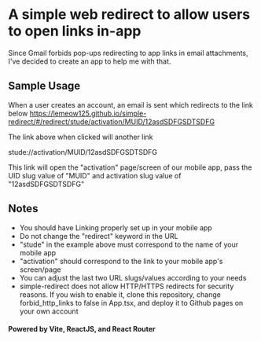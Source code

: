 # A simple web redirect to allow users to open links in-app

Since Gmail forbids pop-ups redirecting to app links in email attachments, I've decided to create an app to help me with that.

## Sample Usage

When a user creates an account, an email is sent which redirects to the link below
https://lemeow125.github.io/simple-redirect/#/redirect/stude/activation/MUID/12asdSDFGSDTSDFG

The link above when clicked will another link

stude://activation/MUID/12asdSDFGSDTSDFG

This link will open the "activation" page/screen of our mobile app, pass the UID slug value of "MUID" and activation slug value of "12asdSDFGSDTSDFG"

## Notes

- You should have Linking properly set up in your mobile app
- Do not change the "redirect" keyword in the URL
- "stude" in the example above must correspond to the name of your mobile app
- "activation" should correspond to the link to your mobile app's screen/page
- You can adjust the last two URL slugs/values according to your needs
- simple-redirect does not allow HTTP/HTTPS redirects for security reasons. If you wish to enable it, clone this repository, change forbid_http_links to false in App.tsx, and deploy it to Github pages on your own account

#### Powered by Vite, ReactJS, and React Router
